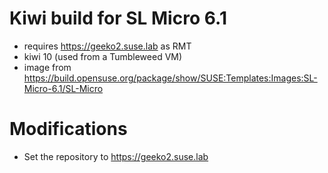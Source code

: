 # Kiwi build for SL Micro 6.1
- requires https://geeko2.suse.lab as RMT
- kiwi 10 (used from a Tumbleweed VM)
- image from https://build.opensuse.org/package/show/SUSE:Templates:Images:SL-Micro-6.1/SL-Micro

# Modifications
- Set the repository to https://geeko2.suse.lab
